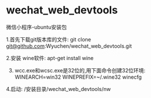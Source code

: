 # wechat_web_devtools
微信小程序-ubuntu安装包

1.首先下载git版本库的文件:
   git clone git@github.com:Wyuchen/wechat_web_devtools.git
   
2.安装 wine软件:
  apt-get install wine
  
3. wcc.exe和wcsc.exe是32位的,用下面命令创建32位环境:
   WINEARCH=win32 WINEPREFIX=~/.wine32 winecfg

4.启动:
    /安装目录/wechat_web_devtools/nw

  
